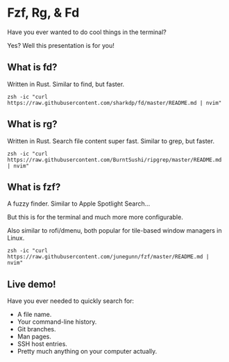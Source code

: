 # Fzf, Rg, & Fd
Have you ever wanted to do cool things in the terminal?

Yes? Well this presentation is for you!

## What is fd?
Written in Rust. Similar to find, but faster.

```terminal32
zsh -ic "curl https://raw.githubusercontent.com/sharkdp/fd/master/README.md | nvim"
```

## What is rg?
Written in Rust. Search file content super fast. Similar to grep, but faster.

```terminal32
zsh -ic "curl https://raw.githubusercontent.com/BurntSushi/ripgrep/master/README.md | nvim"
```

## What is fzf?
A fuzzy finder. Similar to Apple Spotlight Search...

But this is for the terminal and much more more configurable.

Also similar to rofi/dmenu, both popular for tile-based window managers in Linux.

```terminal32
zsh -ic "curl https://raw.githubusercontent.com/junegunn/fzf/master/README.md | nvim"
```

## Live demo!
Have you ever needed to quickly search for:
- A file name.
- Your command-line history.
- Git branches.
- Man pages.
- SSH host entries.
- Pretty much anything on your computer actually.
